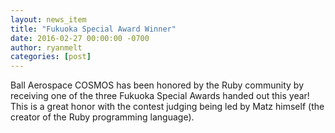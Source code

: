 ```yaml
---
layout: news_item
title: "Fukuoka Special Award Winner"
date: 2016-02-27 00:00:00 -0700
author: ryanmelt
categories: [post]
---
```


Ball Aerospace COSMOS has been honored by the Ruby community by receiving one of the three Fukuoka Special Awards handed out this year! This is a great honor with the contest judging being led by Matz himself (the creator of the Ruby programming language).
